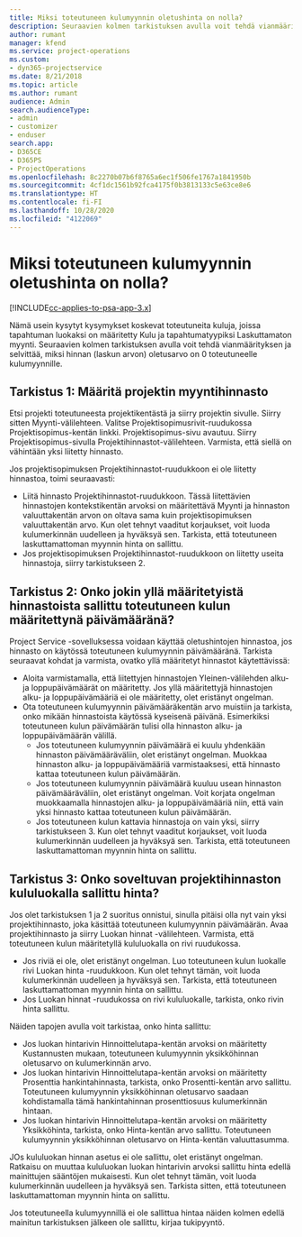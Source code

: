 ```yaml
---
title: Miksi toteutuneen kulumyynnin oletushinta on nolla?
description: Seuraavien kolmen tarkistuksen avulla voit tehdä vianmäärityksen ja selvittää, miksi hinnan oletusarvo on 0 toteutuneelle kulumyynnille.
author: rumant
manager: kfend
ms.service: project-operations
ms.custom:
- dyn365-projectservice
ms.date: 8/21/2018
ms.topic: article
ms.author: rumant
audience: Admin
search.audienceType:
- admin
- customizer
- enduser
search.app:
- D365CE
- D365PS
- ProjectOperations
ms.openlocfilehash: 8c2270b07b6f8765a6ec1f506fe1767a1841950b
ms.sourcegitcommit: 4cf1dc1561b92fca4175f0b3813133c5e63ce8e6
ms.translationtype: HT
ms.contentlocale: fi-FI
ms.lasthandoff: 10/28/2020
ms.locfileid: "4122069"
---
```

# <a name="why-is-the-price-defaulting-to-zero-on-expense-sales-actuals"></a>Miksi toteutuneen kulumyynnin oletushinta on nolla?

[!INCLUDE[cc-applies-to-psa-app-3.x](../includes/cc-applies-to-psa-app-3x.md)]

Nämä usein kysytyt kysymykset koskevat toteutuneita kuluja, joissa tapahtuman luokaksi on määritetty Kulu ja tapahtumatyypiksi Laskuttamaton myynti. Seuraavien kolmen tarkistuksen avulla voit tehdä vianmäärityksen ja selvittää, miksi hinnan (laskun arvon) oletusarvo on 0 toteutuneelle kulumyynnille.

## <a name="check-1-identify-the-sales-price-list-for-project"></a>Tarkistus 1: Määritä projektin myyntihinnasto

Etsi projekti toteutuneesta projektikentästä ja siirry projektin sivulle. Siirry sitten Myynti-välilehteen. Valitse Projektisopimusrivit-ruudukossa Projektisopimus-kentän linkki. Projektisopimus-sivu avautuu. Siirry Projektisopimus-sivulla Projektihinnastot-välilehteen. Varmista, että siellä on vähintään yksi liitetty hinnasto.

Jos projektisopimuksen Projektihinnastot-ruudukkoon ei ole liitetty hinnastoa, toimi seuraavasti:

- Liitä hinnasto Projektihinnastot-ruudukkoon. Tässä liitettävien hinnastojen kontekstikentän arvoksi on määritettävä Myynti ja hinnaston valuuttakentän arvon on oltava sama kuin projektisopimuksen valuuttakentän arvo. Kun olet tehnyt vaaditut korjaukset, voit luoda kulumerkinnän uudelleen ja hyväksyä sen. Tarkista, että toteutuneen laskuttamattoman myynnin hinta on sallittu.
- Jos projektisopimuksen Projektihinnastot-ruudukkoon on liitetty useita hinnastoja, siirry tarkistukseen 2.

## <a name="check-2-are-any-of-the-price-lists-identified-above-valid-for-the-specific-date-of-the-expense-actual"></a>Tarkistus 2: Onko jokin yllä määritetyistä hinnastoista sallittu toteutuneen kulun määritettynä päivämääränä?

Project Service -sovelluksessa voidaan käyttää oletushintojen hinnastoa, jos hinnasto on käytössä toteutuneen kulumyynnin päivämääränä. Tarkista seuraavat kohdat ja varmista, ovatko yllä määritetyt hinnastot käytettävissä:

- Aloita varmistamalla, että liitettyjen hinnastojen Yleinen-välilehden alku- ja loppupäivämäärät on määritetty. Jos yllä määritettyjä hinnastojen alku- ja loppupäivämääriä ei ole määritetty, olet eristänyt ongelman. 
- Ota toteutuneen kulumyynnin päivämääräkentän arvo muistiin ja tarkista, onko mikään hinnastoista käytössä kyseisenä päivänä. Esimerkiksi toteutuneen kulun päivämäärän tulisi olla hinnaston alku- ja loppupäivämäärän välillä. 
    - Jos toteutuneen kulumyynnin päivämäärä ei kuulu yhdenkään hinnaston päivämääräväliin, olet eristänyt ongelman. Muokkaa hinnaston alku- ja loppupäivämääriä varmistaaksesi, että hinnasto kattaa toteutuneen kulun päivämäärän. 
    - Jos toteutuneen kulumyynnin päivämäärä kuuluu usean hinnaston päivämääräväliin, olet eristänyt ongelman. Voit korjata ongelman muokkaamalla hinnastojen alku- ja loppupäivämääriä niin, että vain yksi hinnasto kattaa toteutuneen kulun päivämäärän. 
    - Jos toteutuneen kulun kattavia hinnastoja on vain yksi, siirry tarkistukseen 3.
Kun olet tehnyt vaaditut korjaukset, voit luoda kulumerkinnän uudelleen ja hyväksyä sen. Tarkista, että toteutuneen laskuttamattoman myynnin hinta on sallittu.

## <a name="check-3-is-there-a-valid-price-for-the-expense-category-in-the-applicable-project-price-list"></a>Tarkistus 3: Onko soveltuvan projektihinnaston kululuokalla sallittu hinta? 

Jos olet tarkistuksen 1 ja 2 suoritus onnistui, sinulla pitäisi olla nyt vain yksi projektihinnasto, joka käsittää toteutuneen kulumyynnin päivämäärän. Avaa projektihinnasto ja siirry Luokan hinnat -välilehteen. Varmista, että toteutuneen kulun määritetyllä kululuokalla on rivi ruudukossa.
 
- Jos riviä ei ole, olet eristänyt ongelman. Luo toteutuneen kulun luokalle rivi Luokan hinta -ruudukkoon. Kun olet tehnyt tämän, voit luoda kulumerkinnän uudelleen ja hyväksyä sen. Tarkista, että toteutuneen laskuttamattoman myynnin hinta on sallittu. 
- Jos Luokan hinnat -ruudukossa on rivi kululuokalle, tarkista, onko rivin hinta sallittu.

Näiden tapojen avulla voit tarkistaa, onko hinta sallittu:

- Jos luokan hintarivin Hinnoittelutapa-kentän arvoksi on määritetty Kustannusten mukaan, toteutuneen kulumyynnin yksikköhinnan oletusarvo on kulumerkinnän arvo.
- Jos luokan hintarivin Hinnoittelutapa-kentän arvoksi on määritetty Prosenttia hankintahinnasta, tarkista, onko Prosentti-kentän arvo sallittu. Toteutuneen kulumyynnin yksikköhinnan oletusarvo saadaan kohdistamalla tämä hankintahinnan prosenttiosuus kulumerkinnän hintaan.
- Jos luokan hintarivin Hinnoittelutapa-kentän arvoksi on määritetty Yksikköhinta, tarkista, onko Hinta-kentän arvo sallittu. Toteutuneen kulumyynnin yksikköhinnan oletusarvo on Hinta-kentän valuuttasumma.

JOs kululuokan hinnan asetus ei ole sallittu, olet eristänyt ongelman. Ratkaisu on muuttaa kululuokan luokan hintarivin arvoksi sallittu hinta edellä mainittujen sääntöjen mukaisesti. Kun olet tehnyt tämän, voit luoda kulumerkinnän uudelleen ja hyväksyä sen. Tarkista sitten, että toteutuneen laskuttamattoman myynnin hinta on sallittu.

Jos toteutuneella kulumyynnillä ei ole sallittua hintaa näiden kolmen edellä mainitun tarkistuksen jälkeen ole sallittu, kirjaa tukipyyntö.


